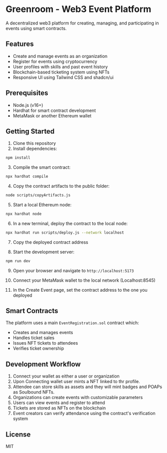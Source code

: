 
# Greenroom - Web3 Event Platform

A decentralized web3 platform for creating, managing, and participating in events using smart contracts.

## Features

- Create and manage events as an organization
- Register for events using cryptocurrency
- User profiles with skills and past event history
- Blockchain-based ticketing system using NFTs
- Responsive UI using Tailwind CSS and shadcn/ui

## Prerequisites

- Node.js (v16+)
- Hardhat for smart contract development
- MetaMask or another Ethereum wallet

## Getting Started

1. Clone this repository
2. Install dependencies:

```bash
npm install
```

3. Compile the smart contract:

```bash
npx hardhat compile
```

4. Copy the contract artifacts to the public folder:

```bash
node scripts/copyArtifacts.js
```

5. Start a local Ethereum node:

```bash
npx hardhat node
```

6. In a new terminal, deploy the contract to the local node:

```bash
npx hardhat run scripts/deploy.js --network localhost
```

7. Copy the deployed contract address

8. Start the development server:

```bash
npm run dev
```

9. Open your browser and navigate to `http://localhost:5173`

10. Connect your MetaMask wallet to the local network (Localhost:8545)

11. In the Create Event page, set the contract address to the one you deployed

## Smart Contracts

The platform uses a main `EventRegistration.sol` contract which:

- Creates and manages events
- Handles ticket sales
- Issues NFT tickets to attendees
- Verifies ticket ownership

## Development Workflow

1. Connect your wallet as either a user or organization
2. Upon Connecting wallet user mints a NFT linked to thr profile.
3. Attendee can store skills as assets and they will mint badges and POAPs as Soulbound NFTs.
4. Organizations can create events with customizable parameters
5. Users can view events and register to attend
6. Tickets are stored as NFTs on the blockchain
7. Event creators can verify attendance using the contract's verification system

## License

MIT
